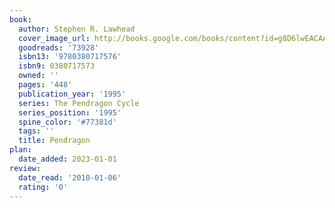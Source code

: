 ```yaml
---
book:
  author: Stephen R. Lawhead
  cover_image_url: http://books.google.com/books/content?id=g8D6lwEACAAJ&printsec=frontcover&img=1&zoom=1&source=gbs_api
  goodreads: '73928'
  isbn13: '9780380717576'
  isbn9: 0380717573
  owned: ''
  pages: '448'
  publication_year: '1995'
  series: The Pendragon Cycle
  series_position: '1995'
  spine_color: '#77381d'
  tags: ''
  title: Pendragon
plan:
  date_added: 2023-01-01
review:
  date_read: '2010-01-06'
  rating: '0'
---
```

